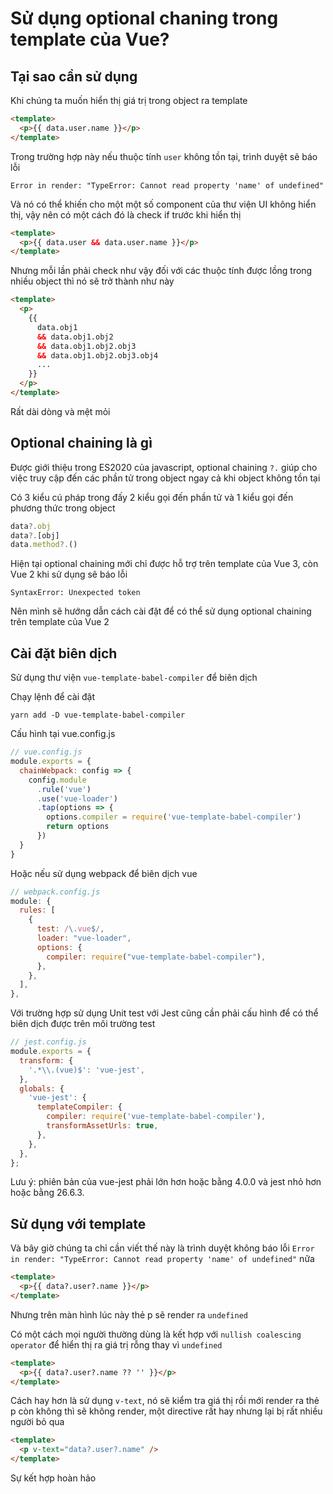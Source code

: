 # Sử dụng optional chaning trong template của Vue?

## Tại sao cần sử dụng
Khi chúng ta muốn hiển thị giá trị trong object ra template
``` html
<template>
  <p>{{ data.user.name }}</p>
</template>
```
Trong trường hợp này nếu thuộc tính ```user``` không tồn tại, trình duyệt sẽ báo lỗi 
```
Error in render: "TypeError: Cannot read property 'name' of undefined"
```
Và nó có thể khiến cho một một số component của thư viện UI không hiển thị, vậy nên có một cách đó là check if trước khi hiển thị
``` html
<template>
  <p>{{ data.user && data.user.name }}</p>
</template>
```
Nhưng mỗi lần phải check như vậy đối với các thuộc tính được lồng trong nhiều object thì nó sẽ trở thành như này
``` html
<template>
  <p>
    {{ 
      data.obj1
      && data.obj1.obj2
      && data.obj1.obj2.obj3
      && data.obj1.obj2.obj3.obj4
      ...
    }}
  </p>
</template>
```
Rất dài dòng và mệt mỏi
## Optional chaining là gì
Được giới thiệu trong ES2020 của javascript, optional chaining ```?.``` giúp cho việc truy cập đến các phần tử trong object ngay cả khi object không tồn tại

Có 3 kiểu cú pháp trong đấy 2 kiểu gọi đến phần tử và 1 kiểu gọi đến phương thức trong object

``` javascript
data?.obj
data?.[obj]
data.method?.()
```

Hiện tại optional chaining mới chỉ được hỗ trợ trên template của Vue 3, còn Vue 2 khi sử dụng sẽ báo lỗi
```
SyntaxError: Unexpected token 
```
Nên mình sẽ hướng dẫn cách cài đặt để có thể sử dụng optional chaining trên template của Vue 2

## Cài đặt biên dịch

Sử dụng thư viện ```vue-template-babel-compiler``` để biên dịch

Chạy lệnh để cài đặt
```
yarn add -D vue-template-babel-compiler
```
Cấu hình tại vue.config.js
``` javascript
// vue.config.js
module.exports = {
  chainWebpack: config => {
    config.module
      .rule('vue')
      .use('vue-loader')
      .tap(options => {
        options.compiler = require('vue-template-babel-compiler')
        return options
      })
  }
}
```
Hoặc nếu sử dụng webpack để biên dịch vue
``` javascript
// webpack.config.js
module: {
  rules: [
    {
      test: /\.vue$/,
      loader: "vue-loader",
      options: {
        compiler: require("vue-template-babel-compiler"),
      },
    },
  ],
},
```
Với trường hợp sử dụng Unit test với Jest cũng cần phải cấu hình để có thể biên dịch được trên môi trường test
``` javascript
// jest.config.js
module.exports = {
  transform: {
    '.*\\.(vue)$': 'vue-jest',
  },
  globals: {
    'vue-jest': {
      templateCompiler: {
        compiler: require('vue-template-babel-compiler'),
        transformAssetUrls: true,
      },
    },
  },
};
```
Lưu ý: phiên bản của vue-jest phải lớn hơn hoặc bằng 4.0.0 và jest nhỏ hơn hoặc bằng 26.6.3.

## Sử dụng với template

Và bây giờ chúng ta chỉ cần viết thế này là trình duyệt không báo lỗi ```Error in render: "TypeError: Cannot read property 'name' of undefined"``` nữa
``` html
<template>
  <p>{{ data?.user?.name }}</p>
</template>
```

Nhưng trên màn hình lúc này thẻ p sẽ render ra ```undefined```

Có một cách mọi người thường dùng là kết hợp với ```nullish coalescing operator``` để hiển thị ra giá trị rỗng thay vì ```undefined```

``` html
<template>
  <p>{{ data?.user?.name ?? '' }}</p>
</template>
```
Cách hay hơn là sử dụng ```v-text```, nó sẽ kiểm tra giá thị rồi mới render ra thẻ p còn không thì sẽ không render, một directive rất hay nhưng lại bị rất nhiều người bỏ qua

``` html
<template>
  <p v-text="data?.user?.name" />
</template>
```
Sự kết hợp hoàn hảo